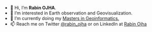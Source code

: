 - 👋 Hi, I’m **Rabin OJHA**. 
- 👀 I’m interested in Earth observation and Geovisualization. 
- 🌱 I’m currently doing my [Masters in Geoinformatics.](https://www.master-cde.eu/)
- 📫 Reach me on Twitter [@rabin_ojha](https://twitter.com/rabin_ojha) or on LinkedIn at [Rabin Ojha](https://www.linkedin.com/in/rabin-ojha-a42585146/)

<!---
rabenojha/rabenojha is a ✨ special ✨ repository because its `README.md` (this file) appears on your GitHub profile.
You can click the Preview link to take a look at your changes.
--->

